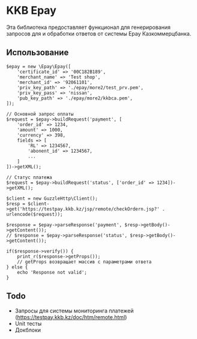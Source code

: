 # KKB Epay

Эта библиотека предоставляет функционал для генерирования запросов для и обработки ответов от системы Epay Казкоммерцбанка.

## Использование

```
$epay = new \Epay\Epay([
    'certificate_id' => '00C182B189',
    'merchant_name' => 'Test shop',
    'merchant_id' => '92061101',
    'priv_key_path' => './epay/more2/test_prv.pem',
    'priv_key_pass' => 'nissan',
    'pub_key_path' => './epay/more2/kkbca.pem',
]);

// Основной запрос оплаты
$request = $epay->buildRequest('payment', [
    'order_id' => 1234,
    'amount' => 1000,
    'currency' => 398,
    fields => [
        'RL' => 1234567,
        'abonent_id' => 1234567,
        ...
    ]
])->getXML();

// Статус платежа
$request = $epay->buildRequest('status', ['order_id' => 1234])->getXML();

$client = new GuzzleHttp\Client();
$resp = $client->get('https://testpay.kkb.kz/jsp/remote/checkOrdern.jsp?' . urlencode($request));

$response = $epay->parseResponse('payment', $resp->getBody()->getContent());
// $response = $epay->parseResponse('status', $resp->getBody()->getContent());

if($response->verify()) {
    print_r($response->getProps());
    // getProps возвращает массив с параметрами ответа
} else {
    echo 'Response not valid';
}
``` 

## Todo

- Запросы для системы мониторинга платежей (https://testpay.kkb.kz/doc/htm/remote.html)
- Unit тесты
- Докблоки